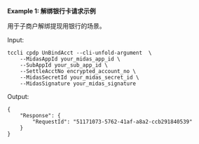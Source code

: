 **Example 1: 解绑银行卡请求示例**

用于子商户解绑提现用银行的场景。

Input: 

```
tccli cpdp UnBindAcct --cli-unfold-argument  \
    --MidasAppId your_midas_app_id \
    --SubAppId your_sub_app_id \
    --SettleAcctNo encrypted_account_no \
    --MidasSecretId your_midas_secret_id \
    --MidasSignature your_midas_signature
```

Output: 
```
{
    "Response": {
        "RequestId": "51171073-5762-41af-a8a2-ccb291840539"
    }
}
```

